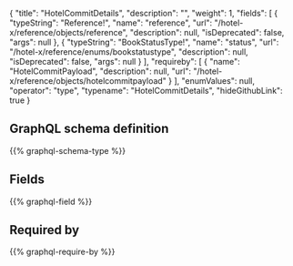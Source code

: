 {
  "title": "HotelCommitDetails",
  "description": "",
  "weight": 1,
  "fields": [
    {
      "typeString": "Reference!",
      "name": "reference",
      "url": "/hotel-x/reference/objects/reference",
      "description": null,
      "isDeprecated": false,
      "args": null
    },
    {
      "typeString": "BookStatusType!",
      "name": "status",
      "url": "/hotel-x/reference/enums/bookstatustype",
      "description": null,
      "isDeprecated": false,
      "args": null
    }
  ],
  "requireby": [
    {
      "name": "HotelCommitPayload",
      "description": null,
      "url": "/hotel-x/reference/objects/hotelcommitpayload"
    }
  ],
  "enumValues": null,
  "operator": "type",
  "typename": "HotelCommitDetails",
  "hideGithubLink": true
}
## GraphQL schema definition

{{% graphql-schema-type %}}

## Fields

{{% graphql-field %}}

## Required by

{{% graphql-require-by %}}
